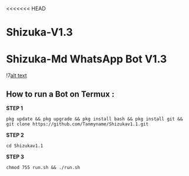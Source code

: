 <<<<<<< HEAD
# Shizuka-V1.3
# Shizuka-Md WhatsApp Bot V1.3
!7[alt text](https://github.com/Tanmyname/Shizukav1.1/blob/main/icon.png?raw=true?raw=true)
## How to run a Bot on Termux :

**STEP 1**
```
pkg update && pkg upgrade && pkg install bash && pkg install git && git clone https://github.com/Tanmyname/Shizukav1.1.git
```
**STEP 2**
```
cd Shizukav1.1 
```
**STEP 3**
```
chmod 755 run.sh && ./run.sh
```
